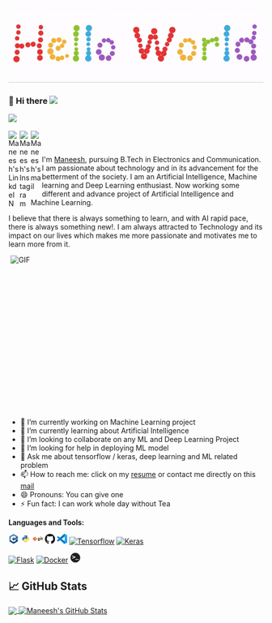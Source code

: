 <p align="center">
  <img src="https://github.com/prashant070800/prashant070800/blob/main/readme.gif">
</p>

### :rainbow: Hi there <img src="https://media.giphy.com/media/hvRJCLFzcasrR4ia7z/giphy.gif" width="25px">
<p align="left"> 
  <img src=https://komarev.com/ghpvc/?username=prashant070800>
</p>

<!-- <a href="https://discord.gg/FJK4zuHtrm">
  <img align="left" alt="Maneesh's Discord" width="22px" src="https://cdn.jsdelivr.net/npm/simple-icons@v3/icons/discord.svg" />
</a>
<a href="https://www.kaggle.com/maneesh99">
  <img align="left" alt="Maneesh's Kaggle" width="22px" src="https://cdn.jsdelivr.net/npm/simple-icons@v3/icons/kaggle.svg" />
</a> -->
<!-- <a href="https://twitter.com/maneesh060">
  <img align="left" alt="Maneesh's Twitter" width="22px" src="https://cdn.jsdelivr.net/npm/simple-icons@v3/icons/twitter.svg" />
</a> -->
<a href="https://www.linkedin.com/in/prashant-singh-830667183/">
  <img align="left" alt="Maneesh's LinkdeIN" width="22px" src="https://cdn.jsdelivr.net/npm/simple-icons@v3/icons/linkedin.svg" />
</a>
<a href="https://www.instagram.com/prashant070800">
  <img align="left" alt="Maneesh's Instagram" width="22px" src="https://cdn.jsdelivr.net/npm/simple-icons@v3/icons/instagram.svg" />
</a>
<a href="prashant070800.com">
  <img align="left" alt="Maneesh's mail" width="22px" src="https://cdn.jsdelivr.net/npm/simple-icons@v3/icons/gmail.svg" />
</a>


<br>
<br />



I'm [Maneesh](https://www.linkedin.com/in/maneesh06), pursuing B.Tech in Electronics and Communication. I am passionate about technology and in its advancement for the betterment of the society. I am an Artificial Intelligence, Machine learning and Deep Learning enthusiast. Now working some different and advance project of Artificial Intelligence and Machine Learning.

I believe that there is always something to learn, and with AI rapid pace, there is always something new!. I am always attracted to Technology and its impact on our lives which makes me more passionate and motivates me to learn more from it.

<img align="right" alt="GIF" src="https://github.com/abhisheknaiidu/abhisheknaiidu/blob/master/code.gif?raw=true" width="500" height="320" />


* 🔭 I’m currently working on Machine Learning project
* 🌱 I’m currently learning about Artificial Intelligence
* 👯 I’m looking to collaborate on any ML and Deep Learning Project
* 🤔 I’m looking for help in deploying ML model
* 💬 Ask me about tensorflow / keras, deep learning and ML related problem
* 📫 How to reach me: click on my [resume](https://drive.google.com/drive/folders/1alygfwU6v9HBZ0578_0dF_6d3p0Rl81e?usp=sharing) or  contact me directly on this [mail](maneesh06072000@gmail.com)
* 😄 Pronouns: You can give one
* ⚡ Fun fact: I can work whole day without Tea


**Languages and Tools:**  

<code><img height="20" src="https://raw.githubusercontent.com/github/explore/80688e429a7d4ef2fca1e82350fe8e3517d3494d/topics/cpp/cpp.png"></code>
<code><img height="20" src="https://raw.githubusercontent.com/github/explore/80688e429a7d4ef2fca1e82350fe8e3517d3494d/topics/python/python.png"></code>
<code><img height="20" src="https://raw.githubusercontent.com/github/explore/80688e429a7d4ef2fca1e82350fe8e3517d3494d/topics/git/git.png"></code>
<code><img height="20" src="https://raw.githubusercontent.com/github/explore/78df643247d429f6cc873026c0622819ad797942/topics/github/github.png" /></code>
<code><img height="20" src="https://raw.githubusercontent.com/github/explore/80688e429a7d4ef2fca1e82350fe8e3517d3494d/topics/visual-studio-code/visual-studio-code.png" /></code>
[![Tensorflow](https://img.shields.io/badge/-Tensorflow-black?style=flat&lSanthoshkumard11ogo=tensorflow&link=https://github.com/maneesh06)](https://github.com/maneesh06) [![Keras](https://img.shields.io/badge/-Keras-black?style=flat&logo=keras&link=https://github.com/maneesh06)](https://github.com/maneesh06)


[![Flask](https://img.shields.io/badge/-Flask-black?style=flat&logo=flask&link=https://github.com/maneesh06)](https://github.com/maneesh06) [![Docker](https://img.shields.io/badge/-Docker-black?style=flat&logo=docker&link=https://github.com/maneesh06)](https://github.com/maneesh06)
<code><img height="20" src="https://raw.githubusercontent.com/github/explore/80688e429a7d4ef2fca1e82350fe8e3517d3494d/topics/terminal/terminal.png" /></code>  


  ## &#x1f4c8; GitHub Stats
<a href="https://github.com/maneesh06/maneesh06">
  <img align="center" src="https://github-readme-stats.vercel.app/api/top-langs/?username=maneesh06&hide=java,html&title_color=ffffff&text_color=c9cacc&icon_color=2bbc8a&bg_color=1d1f21" width="30%"/>
</a>
<a href="https://github.com/maneesh06/maneesh06">
  <img align="center" src="https://github-readme-stats.vercel.app/api?username=maneesh06&show_icons=true&line_height=33&count_private=true&title_color=ffffff&text_color=c9cacc&icon_color=2bbc8a&bg_color=1d1f21" alt="Maneesh's GitHub Stats" width="58%" />
</a>


<br>
<br />


